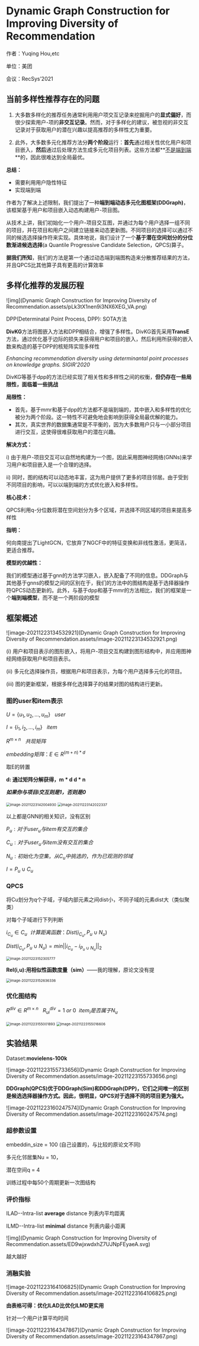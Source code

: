 # Dynamic Graph Construction for Improving Diversity of Recommendation

作者：Yuqing Hou,etc

单位：美团

会议：RecSys’2021

## 当前多样性推荐存在的问题

1. 大多数多样化的推荐任务通常利用用户项交互记录来挖掘用户的**显式偏好**，而很少探索用户-项的**非交互记录**。然而，对于多样化的建议，被忽视的非交互记录对于获取用户的潜在兴趣以提高推荐的多样性尤为重要。

2. 此外，大多数多元化推荐方法分**两个阶段**运行：**首先**通过相关性优化用户和项目嵌入，**然后**通过后处理方法生成多元化项目列表。这些方法都**<u>不是端到端</u>**的，因此很难达到全局最优。

**总结：**

- 需要利用用户隐性特征
- 实现端到端

作者为了解决上述限制，我们提出了一种**端到端动态多元化图框架(DDGraph)**，该框架基于用户和项目嵌入动态构建用户-项目图。

从技术上讲，我们初始化一个用户-项目交互图，并通过为每个用户选择一组不同的项目，并在项目和用户之间建立链接来动态更新图。不同项目的选择可以通过不同的候选选择操作符来实现。具体地说，我们设计了一个**基于潜在空间划分的分位数渐进候选选择**(a Quantile Progressive Candidate Selection，QPCS)算子。

**据我们所知**，我们的方法是第一个通过动态端到端图构造来分散推荐结果的方法，并且QPCS比其他算子具有更高的计算效率

## 多样化推荐的发展历程

![img](Dynamic Graph Construction for Improving Diversity of Recommendation.assets/pLk3tX1nen9i3NX6XEG_VA.png)

DPP(Determinatal Point Process, DPP): SOTA方法

**DivKG**方法将图嵌入方法和DPP相结合，增强了多样性。DivKG首先采用**TransE**方法，通过优化基于边际的损失来获得用户和项目的嵌入，然后利用所获得的嵌入数来构造的基于DPP的核矩阵实现多样性

*Enhancing recommendation diversity using determinantal point processes on knowledge graphs. SIGIR’2020*

DivKG等基于dpp的方法已经实现了相关性和多样性之间的权衡，**但仍存在一些局限性，面临着一些挑战**

**局限性：**

- 首先，基于mmr和基于dpp的方法都不是端到端的，其中嵌入和多样性的优化被分为两个阶段。这一特性不可避免地会影响到获得全局最优解的能力。
- 其次，真实世界的数据集通常是不平衡的，因为大多数用户只与一小部分项目进行交互，这使得很难获取用户的潜在兴趣。

**解决方式：**

i) 由于用户-项目交互可以自然地构建为一个图，因此采用图神经网络(GNNs)来学习用户和项目嵌入是一个合理的选择。

ii) 同时，图的结构可以动态地丰富，这为用户提供了更多的项目邻居。由于受到不同项目的影响，可以以端到端的方式优化嵌入和多样性。

**核心技术：**

QPCS利用q-分位数将潜在空间划分为多个区域，并选择不同区域的项目来提高多样性

**指明：**

何向南提出了LightGCN，它放弃了NGCF中的特征变换和非线性激活，更简洁，更适合推荐。

**模型的优越性：**

我们的模型通过基于gnn的方法学习嵌入，嵌入配备了不同的信息。DDGraph与其他基于gnns的模型之间的区别在于，我们的方法中的图结构是基于选择器操作符QPCS动态更新的。此外，与基于dpp和基于mmr的方法相比，我们的框架是一个**端到端模型**，而不是一个两阶段的模型

## 框架概述

![image-20211223134532921](Dynamic Graph Construction for Improving Diversity of Recommendation.assets/image-20211223134532921.png)



(i)   用户和项目表示的图形嵌入，将用户-项目交互构建到图形结构中，并应用图神经网络获取用户和项目表示。

(ii)  多元化选择操作员，根据用户和项目表示，为每个用户选择多元化的项目。

(iii) 图的更新框架，根据多样化选择算子的结果对图的结构进行更新。

### 图的user和item表示

$U=\{u_1,u_2,...,u_m\}  \ \ \ user$

$I =\{i_1,i_2,...,i_m\}  \ \ \ item$

$R^{m \times n} \ \ \ 共现矩阵$

$embedding矩阵：E \in R^{(m+n)*d}$

取E的转置

**d: 通过矩阵分解获得，m * d  d * n**

***如果你与项目i交互则是1，否则是0***

<img src="Dynamic Graph Construction for Improving Diversity of Recommendation.assets/image-20211223142004930.png" alt="image-20211223142004930" style="zoom: 67%;" />

<img src="Dynamic Graph Construction for Improving Diversity of Recommendation.assets/image-20211223142022337.png" alt="image-20211223142022337" style="zoom:67%;" />

以上都是GNN的相关知识，没有区别



$P_u: 对于user_u与item有交互的集合$

$C_u: 对于user_u与item没有交互的集合$

$N_u: 初始化为空集，从C_u中挑选的，作为已观测的邻域$

$I = P_u \cup C_u$

### QPCS

将Cu划分为q个子域，子域内部元素之间dist小，不同子域的元素dist大（类似聚类）

对每个子域进行下列判断

$i_{C_u} \in C_u \ \  计算距离函数：Dist(i_{C_u},P_u \cup N_u)$

$Dist(i_{C_u},P_u \cup N_u)=min||i_{C_u}-i_{P_u \cup N_u}||_2$

<img src="Dynamic Graph Construction for Improving Diversity of Recommendation.assets/image-20211223152305777.png" alt="image-20211223152305777" style="zoom:67%;" />

**Rel(i,u):用相似性函数度量（sim）**——我的理解，原论文没有提

<img src="Dynamic Graph Construction for Improving Diversity of Recommendation.assets/image-20211223152636336.png" alt="image-20211223152636336" style="zoom:67%;" />

### 优化图结构

$R^{div} \in R^{m \times n} \  \ \ R_{ui}^{div}=1\ or \ 0 \ \ item_i是否属于N_u$



<img src="Dynamic Graph Construction for Improving Diversity of Recommendation.assets/image-20211223155001893.png" alt="image-20211223155001893" style="zoom:67%;" />

<img src="Dynamic Graph Construction for Improving Diversity of Recommendation.assets/image-20211223155016606.png" alt="image-20211223155016606" style="zoom:67%;" />

## 实验结果

Dataset:**movielens-100k**

![image-20211223155733656](Dynamic Graph Construction for Improving Diversity of Recommendation.assets/image-20211223155733656.png)

**DDGraph(QPCS)优于DDGraph(Sim)和DDGraph(DPP)，它们之间唯一的区别是候选选择器操作方式。因此，很明显，QPCS对于选择不同的项目更为强大。**

![image-20211223160247574](Dynamic Graph Construction for Improving Diversity of Recommendation.assets/image-20211223160247574.png)

### 超参数设置

embeddin_size = 100 (自己设置的，与比较的原论文不同)

多元化邻居集Nu = 10，

潜在空间q = 4

训练过程中每50个周期更新一次图结构

### 评价指标

ILAD--Intra-list **average** distance   列表内平均距离

ILMD--Intra-list **minimal** distance 列表内最小距离

![img](Dynamic Graph Construction for Improving Diversity of Recommendation.assets/ED9wjxwdxhZ7UJNpFEyaeA.svg)

越大越好

### 消融实验

![image-20211223164106825](Dynamic Graph Construction for Improving Diversity of Recommendation.assets/image-20211223164106825.png)

**由表格可得：优化ILAD比优化ILMD更实用**

针对一个用户计算平均时间

![image-20211223164347867](Dynamic Graph Construction for Improving Diversity of Recommendation.assets/image-20211223164347867.png)


